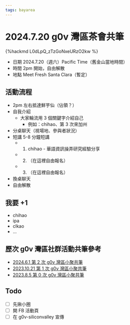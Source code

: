 ```yaml
---
tags: bayarea
---
```

# 2024.7.20 g0v 灣區茶會共筆
{%hackmd L0dLpQ_zTzGoNxeURzO2kw %}

- 日期 2024.7.20（週六）Pacific Time（舊金山當地時間）
- 時間 2pm 開始，自由解散
- 地點 Meet Fresh Santa Clara（暫定）

## 活動流程

- 2pm 左右抵達鮮芋仙（佔領？）
- 自我介紹
    - 大家輪流用 3 個關鍵字介紹自己
        - 例如：chihao、第 3 次來加州
- 分桌聊天（視場地、參與者狀況）
- 短講 5-8 分鐘短講
    - 1. chihao - 華語資訊操弄研究經驗分享
    - 2. （在這裡自由報名）
    - 3. （在這裡自由報名）
- 換桌聊天
- 自由解散

## 我要 +1

- chihao
- ipa 
- clkao
- ...

## 歷次 g0v 灣區社群活動共筆參考

- [2024.6.1 第 2 次 g0v 灣區小聚共筆](https://g0v.hackmd.io/@bayarea/B10xaAzE0)
- [2023.10.21 第 1 次 g0v 灣區小聚共筆](https://g0v.hackmd.io/2nJV8dQHQ4u_R_I7Rll0fA)
- [2023.8.5 第 0 次 g0v 灣區小聚共筆](https://g0v.hackmd.io/@bayarea/HJYLUbijh)

## Todo

- [ ] 先揪小圈
- [ ] 開 FB 活動頁
- [ ] 在 g0v-siliconvalley 宣傳
